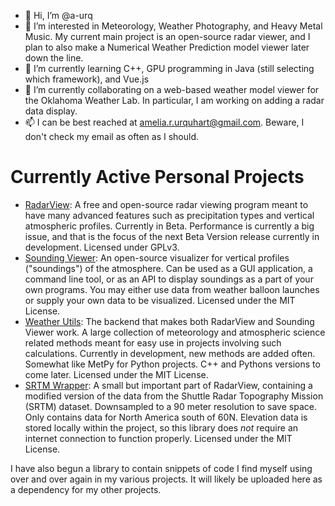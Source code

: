 - 👋 Hi, I’m @a-urq
- 👀 I’m interested in Meteorology, Weather Photography, and Heavy Metal Music. My current main project is an open-source radar viewer, and I plan to also make a Numerical Weather Prediction model viewer later down the line.
- 🌱 I’m currently learning C++, GPU programming in Java (still selecting which framework), and Vue.js
- 💞️ I’m currently collaborating on a web-based weather model viewer for the Oklahoma Weather Lab. In particular, I am working on adding a radar data display.
- 📫 I can be best reached at amelia.r.urquhart@gmail.com. Beware, I don't check my email as often as I should.

# Currently Active Personal Projects
-   <a href = "https://github.com/a-urq/radarview">RadarView</a>: A free and open-source radar viewing program meant to have many advanced features such as precipitation types and vertical atmospheric profiles. Currently in Beta. Performance is currently a big issue, and that is the focus of the next Beta Version release currently in development. Licensed under GPLv3.
-   <a href = "https://github.com/a-urq/sounding-viewer-java">Sounding Viewer</a>: An open-source visualizer for vertical profiles ("soundings") of the atmosphere. Can be used as a GUI application, a command line tool, or as an API to display soundings as a part of your own programs. You may either use data from weather balloon launches or supply your own data to be visualized. Licensed under the MIT License.
-   <a href = "https://github.com/a-urq/weather-utils-java">Weather Utils</a>: The backend that makes both RadarView and Sounding Viewer work. A large collection of meteorology and atmospheric science related methods meant for easy use in projects involving such calculations. Currently in development, new methods are added often. Somewhat like MetPy for Python projects. C++ and Pythons versions to come later. Licensed under the MIT License.
-   <a href = "https://github.com/a-urq/srtm-wrapper-java">SRTM Wrapper</a>: A small but important part of RadarView, containing a modified version of the data from the Shuttle Radar Topography Mission (SRTM) dataset. Downsampled to a 90 meter resolution to save space. Only contains data for North America south of 60N. Elevation data is stored locally within the project, so this library does *not* require an internet connection to function properly. Licensed under the MIT License.

I have also begun a library to contain snippets of code I find myself using over and over again in my various projects. It will likely be uploaded here as a dependency for my other projects.

<!---
a-urq/a-urq is a ✨ special ✨ repository because its `README.md` (this file) appears on your GitHub profile.
You can click the Preview link to take a look at your changes.
--->
